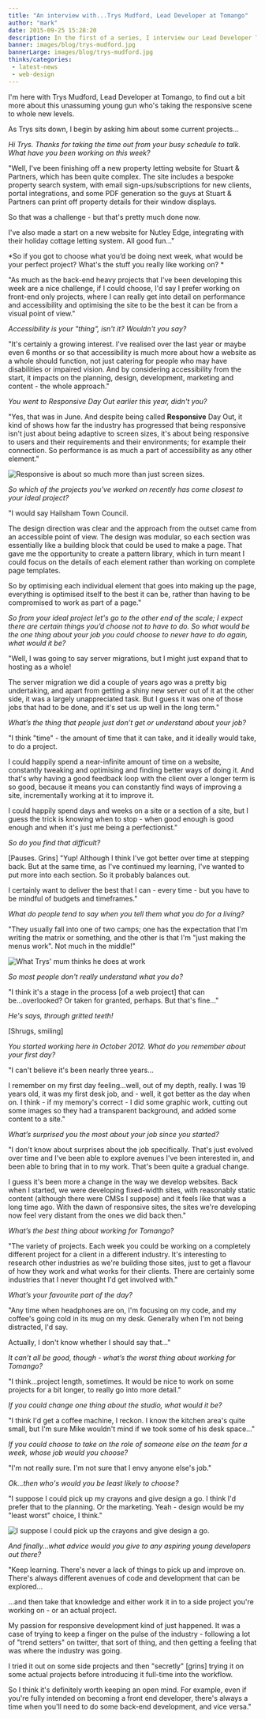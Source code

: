 ```yaml
---
title: "An interview with...Trys Mudford, Lead Developer at Tomango"
author: "mark"
date: 2015-09-25 15:28:20
description: In the first of a series, I interview our Lead Developer Trys, and hear his views on responsive design, crayons, and why he likes letting his coffee go cold...
banner: images/blog/trys-mudford.jpg
bannerLarge: images/blog/trys-mudford.jpg
thinks/categories: 
 - latest-news
 - web-design
---
```


I'm here with Trys Mudford, Lead Developer at Tomango, to find out a bit more about this unassuming young gun who's taking the responsive scene to whole new levels.

As Trys sits down, I begin by asking him about some current projects...

*Hi Trys. Thanks for taking the time out from your busy schedule to talk. What have you been working on this week?*

"Well, I've been finishing off a new property letting website for Stuart &amp; Partners, which has been quite complex. The site includes a bespoke property search system, with email sign-ups/subscriptions for new clients, portal integrations, and some PDF generation so the guys at Stuart &amp; Partners can print off property details for their window displays.

So that was a challenge - but that's pretty much done now.

I've also made a start on a new website for Nutley Edge, integrating with their holiday cottage letting system. All good fun..."

*So if you got to choose what you’d be doing next week, what would be your perfect project? What's the stuff you really like working on?
*

"As much as the back-end heavy projects that I've been developing this week are a nice challenge, if I could choose, I'd say I prefer working on front-end only projects, where I can really get into detail on performance and accessibility and optimising the site to be the best it can be from a visual point of view."

*Accessibility is your "thing", isn't it? Wouldn't you say?*

"It's certainly a growing interest. I've realised over the last year or maybe even 6 months or so that accessibility is much more about how a website as a whole should function, not just catering for people who may have disabilities or impaired vision. And by considering accessibility from the start, it impacts on the planning, design, development, marketing and content - the whole approach."

*You went to Responsive Day Out earlier this year, didn't you?*

"Yes, that was in June. And despite being called __Responsive__ Day Out, it kind of shows how far the industry has progressed that being responsive isn't just about being adaptive to screen sizes, it's about being responsive to users and their requirements and their environments; for example their connection. So performance is as much a part of accessibility as any other element."

![](images/blog/responsive-post.jpg "Responsive is about so much more than just screen sizes.")

*So which of the projects you've worked on recently has come closest to your ideal project?*

"I would say Hailsham Town Council.

The design direction was clear and the approach from the outset came from an accessible point of view. The design was modular, so each section was essentially like a building block that could be used to make a page. That gave me the opportunity to create a pattern library, which in turn meant I could focus on the details of each element rather than working on complete page templates.

So by optimising each individual element that goes into making up the page, everything is optimised itself to the best it can be, rather than having to be compromised to work as part of a page."

*So from your ideal project let's go to the other end of the scale; I expect there are certain things you’d choose not to have to do. So what would be the one thing about your job you could choose to never have to do again, what would it be?*

"Well, I was going to say server migrations, but I might just expand that to hosting as a whole!

The server migration we did a couple of years ago was a pretty big undertaking, and apart from getting a shiny new server out of it at the other side, it was a largely unappreciated task. But I guess it was one of those jobs that had to be done, and it's set us up well in the long term."

*What’s the thing that people just don’t get or understand about your job?*

"I think "time" - the amount of time that it can take, and it ideally would take, to do a project.

I could happily spend a near-infinite amount of time on a website, constantly tweaking and optimising and finding better ways of doing it. And that's why having a good feedback loop with the client over a longer term is so good, because it means you can constantly find ways of improving a site, incrementally working at it to improve it.

I could happily spend days and weeks on a site or a section of a site, but I guess the trick is knowing when to stop - when good enough is good enough and when it's just me being a perfectionist."

*So do you find that difficult?*

[Pauses. Grins] "Yup! Although I think I've got better over time at stepping back. But at the same time, as I've continued my learning, I've wanted to put more into each section. So it probably balances out.

I certainly want to deliver the best that I can - every time - but you have to be mindful of budgets and timeframes."

*What do people tend to say when you tell them what you do for a living?*

"They usually fall into one of two camps; one has the expectation that I'm writing the matrix or something, and the other is that I'm "just making the menus work". Not much in the middle!"

![](images/blog/the-matrix.jpg "What Trys' mum thinks he does at work")

*So most people don't really understand what you do?*

"I think it's a stage in the process [of a web project] that can be...overlooked? Or taken for granted, perhaps. But that's fine..."

*He's says, through gritted teeth!*

[Shrugs, smiling]

*You started working here in October 2012. What do you remember about your first day?*

"I can't believe it's been nearly three years...

I remember on my first day feeling...well, out of my depth, really. I was 19 years old, it was my first desk job, and - well, it got better as the day when on. I think - if my memory's correct - I did some graphic work, cutting out some images so they had a transparent background, and added some content to a site."

*What’s surprised you the most about your job since you started?*

"I don't know about surprises about the job specifically. That's just evolved over time and I've been able to explore avenues I've been interested in, and been able to bring that in to my work. That's been quite a gradual change.

I guess it's been more a change in the way we develop websites. Back when I started, we were developing fixed-width sites, with reasonably static content (although there were CMSs I suppose) and it feels like that was a long time ago. With the dawn of responsive sites, the sites we're developing now feel very distant from the ones we did back then."

*What’s the best thing about working for Tomango?*

"The variety of projects. Each week you could be working on a completely different project for a client in a different industry. It's interesting to research other industries as we're building those sites, just to get a flavour of how they work and what works for their clients. There are certainly some industries that I never thought I'd get involved with."

*What’s your favourite part of the day?*

"Any time when headphones are on, I'm focusing on my code, and my coffee's going cold in its mug on my desk. Generally when I'm not being distracted, I'd say.

Actually, I don't know whether I should say that..."

*It can’t all be good, though - what’s the worst thing about working for Tomango?*

"I think...project length, sometimes. It would be nice to work on some projects for a bit longer, to really go into more detail."

*If you could change one thing about the studio, what would it be?*

"I think I'd get a coffee machine, I reckon. I know the kitchen area's quite small, but I'm sure Mike wouldn't mind if we took some of his desk space..."

*If you could choose to take on the role of someone else on the team for a week, whose job would you choose?*

"I'm not really sure. I'm not sure that I envy anyone else's job."

*Ok...then who's would you be least likely to choose?*

"I suppose I could pick up my crayons and give design a go. I think I'd prefer that to the planning. Or the marketing. Yeah - design would be my "least worst" choice, I think."

![](images/blog/crayons.jpg "I suppose I could pick up the crayons and give design a go.")

*And finally…what advice would you give to any aspiring young developers out there?*

"Keep learning. There's never a lack of things to pick up and improve on. There's always different avenues of code and development that can be explored...

...and then take that knowledge and either work it in to a side project you're working on - or an actual project.

My passion for responsive development kind of just happened. It was a case of trying to keep a finger on the pulse of the industry - following a lot of "trend setters" on twitter, that sort of thing, and then getting a feeling that was where the industry was going.

I tried it out on some side projects and then "secretly" [grins] trying it on some actual projects before introducing it full-time into the workflow.

So I think it's definitely worth keeping an open mind. For example, even if you're fully intended on becoming a front end developer, there's always a time when you'll need to do some back-end development, and vice versa."

&nbsp;


